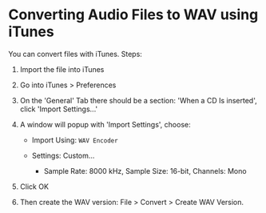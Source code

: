 
# Converting Audio Files to WAV using iTunes

You can convert files with iTunes. Steps:

1. Import the file into iTunes

2. Go into iTunes > Preferences

3. On the 'General' Tab there should be a section: 'When a CD Is inserted', click 'Import Settings...'

4. A window will popup with 'Import Settings', choose:
   - Import Using: `WAV Encoder`
   - Settings: Custom...

      - Sample Rate: 8000 kHz, Sample Size: 16-bit, Channels: Mono

5. Click OK

6. Then create the WAV version: File > Convert > Create WAV Version.

